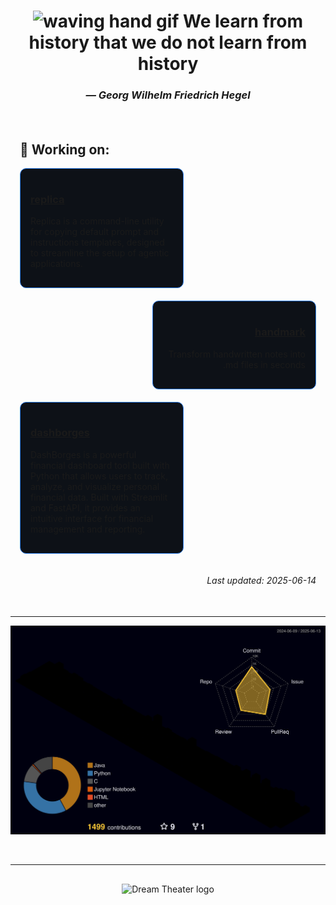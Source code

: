 <h1 align="center"><img src="https://user-images.githubusercontent.com/72663882/171687151-bb31c996-c9d2-49c8-b593-734946893b23.gif" alt="waving hand gif" aria-hidden="true" width="30" /> We learn from history that we do not learn from history</h1>
<h3 align="center"><em>— Georg Wilhelm Friedrich Hegel</em></h3>


<div style="padding: 15px; margin-top: 20px; margin-bottom: 20px;">

## 🚀 Working on:

<div class="card" align="left" style="width: 48%; float: left; clear: both; margin-bottom: 20px; border: 1px solid #2f80ed; border-radius: 10px; padding: 16px; background-color: #0d1117;">
  <h3><a href="https://github.com/devgabrielsborges/replica">replica</a></h3>
  <p>Replica is a command-line utility for copying default prompt and instructions templates, designed to streamline the setup of agentic applications.</p>
</div>

<div class="card" align="right" style="width: 48%; float: right; clear: both; margin-bottom: 20px; border: 1px solid #2f80ed; border-radius: 10px; padding: 16px; background-color: #0d1117;">
  <h3><a href="https://github.com/devgabrielsborges/handmark">handmark</a></h3>
  <p>Transform handwritten notes into .md files in seconds</p>
</div>

<div class="card" align="left" style="width: 48%; float: left; clear: both; margin-bottom: 20px; border: 1px solid #2f80ed; border-radius: 10px; padding: 16px; background-color: #0d1117;">
  <h3><a href="https://github.com/devgabrielsborges/dashborges">dashborges</a></h3>
  <p>DashBorges is a powerful financial dashboard tool built with Python that allows users to track, analyze, and visualize personal financial data. Built with Streamlit and FastAPI, it provides an intuitive interface for financial management and reporting.</p>
</div>

<div style="clear: both;"></div>

<p align="right"><em>Last updated: 2025-06-14</em></p>

</div>

---

![Status](./profile-3d-contrib/profile-night-rainbow.svg)

<br clear="both">

---

<div align="center" style="margin-top: 30px; margin-bottom: 30px;">
  <img width="280" height="280" alt="Dream Theater logo" src="https://metalstorm.net/bands/biography.php?band_id=92&bandname=Dream+Theater">
</div>
